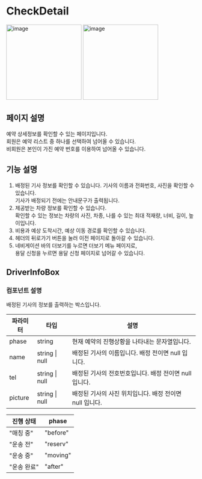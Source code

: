# CheckDetail

<img width="200" alt="image" src="https://github.com/softeerbootcamp-3rd/Team4-HansalChai/assets/37495809/49d97ece-e0dc-4de8-8716-96ca87075d98">
<img width="200" alt="image" src="https://github.com/softeerbootcamp-3rd/Team4-HansalChai/assets/37495809/b43eb532-b17c-462f-92d9-8010fd17ea0a">

## 페이지 설명
예약 상세정보를 확인할 수 있는 페이지입니다.<br/>
회원은 예약 리스트 중 하나를 선택하여 넘어올 수 있습니다.<br/>
비회원은 본인이 가진 예약 번호를 이용하여 넘어올 수 있습니다.

## 기능 설명
1. 배정된 기사 정보를 확인할 수 있습니다. 기사의 이름과 전화번호, 사진을 확인할 수 있습니다.<br/>기사가 배정되기 전에는 안내문구가 출력됩니다.
2. 제공받는 차량 정보를 확인할 수 있습니다. <br/>확인할 수 있는 정보는 차량의 사진, 차종, 나를 수 있는 최대 적재량, 너비, 길이, 높이입니다.
3. 비용과 예상 도착시간, 예상 이동 경로를 확인할 수 있습니다.
4. 헤더의 뒤로가기 버튼을 눌러 이전 페이지로 돌아갈 수 있습니다.
5. 네비게이션 바의 더보기를 누르면 더보기 메뉴 페이지로,<br/>용달 신청을 누르면 용달 신청 페이지로 넘어갈 수 있습니다.

## DriverInfoBox

### 컴포넌트 설명
배정된 기사의 정보를 출력하는 박스입니다.

| 파라미터 | 타입 | 설명 |
|--------|-----|-----|
| phase | string | 현재 예약의 진행상황을 나타내는 문자열입니다.|
| name | string \| null | 배정된 기사의 이름입니다. 배정 전이면 null 입니다.|
| tel | string \| null | 배정된 기사의 전호번호입니다. 배정 전이면 null 입니다.|
| picture | string \| null | 배정된 기사의 사진 위치입니다. 배정 전이면 null 입니다.|

| 진행 상태 | phase |
|-------|--------|
|  "매칭 중" | "before" |
|  "운송 전" | "reserv" |
|  "운송 중" | "moving" |
|  "운송 완료" | "after" |